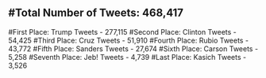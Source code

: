 #Total Number of Tweets: 468,417 
---
#First Place: Trump Tweets - 277,115
#Second Place: Clinton Tweets - 54,425
#Third Place: Cruz Tweets - 51,910
#Fourth Place: Rubio Tweets - 43,772
#Fifth Place: Sanders Tweets - 27,674
#Sixth Place: Carson Tweets - 5,258
#Seventh Place: Jeb! Tweets - 4,739
#Last Place: Kasich Tweets - 3,526
